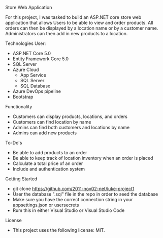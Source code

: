 Store Web Application

For this project, I was tasked to build an ASP.NET core store web application that allows Users to be able to view and order products. All orders can then be displayed by a location name or by a customer name. Administrators can then add in new products to a location.

Technologies User:
- ASP.NET Core 5.0
- Entity Framework Core 5.0
- SQL Server
- Azure Cloud
  - App Service
  - SQL Server
  - SQL Database
- Azure DevOps pipeline
- Bootstrap

Functionality
- Customers can display products, locations, and orders
- Customers can find location by name
- Admins can find both customers and locations by name
- Admins can add new products

To-Do's
- Be able to add products to an order
- Be able to keep track of location inventory when an order is placed
- Calculate a total price of an order
- Include and authentication system

Getting Started
- git clone https://github.com/2011-nov02-net/luke-project1
- User the database ".sql" file in the repo in order to seed the database
- Make sure you have the correct connection string in your appsettings.json or usersecrets
- Rum this in either Visual Studio or Visual Studio Code

License
- This project uses the following license: MIT.


